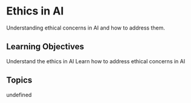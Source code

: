 # Ethics in AI

Understanding ethical concerns in AI and how to address them.

## Learning Objectives
Understand the ethics in AI
Learn how to address ethical concerns in AI

## Topics
undefined